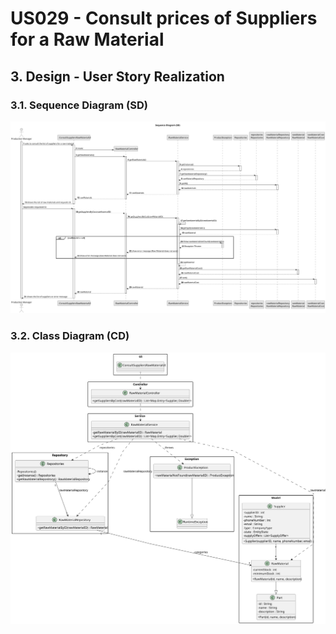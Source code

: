 # US029 - Consult prices of Suppliers for a Raw Material

## 3. Design - User Story Realization

### 3.1. Sequence Diagram (SD)

![Sequence Diagram](svg/us029-sequence-diagram.svg)

### 3.2. Class Diagram (CD)

![Class Diagram](svg/us029-class-diagram.svg)